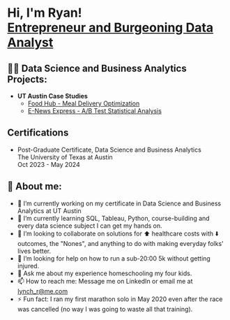 <h1>Hi, I'm Ryan! <br/><a href="https://www.linkedin.com/in/ryan-lynch-b0b46232/">Entrepreneur and Burgeoning Data Analyst</a></a></h1>

<h2>👨‍💻 Data Science and Business Analytics Projects:</h2>

- <b>UT Austin Case Studies</b>
  - [Food Hub - Meal Delivery Optimization](https://github.com/lynchr615/FoodHubCaseStudy/blob/main/PYF_Project_LearnerNotebook_FullCode.ipynb)
  - [E-News Express - A/B Test Statistical Analysis]([https://github.com/lynchr615/FoodHubCaseStudy/blob/main/PYF_Project_LearnerNotebook_FullCode.ipynb](https://github.com/lynchr615/E-NewsExpressCaseStudy/blob/main/ENews_Express_Learner_Notebook.ipynb))

<h2> Certifications</h2>

- Post-Graduate Certificate, Data Science and Business Analytics <br/>The University of Texas at Austin<br>Oct 2023 - May 2024

<h2> 🤳 About me:</h2>

- 🔭 I’m currently working on my certificate in Data Science and Business Analytics at UT Austin
- 🌱 I’m currently learning SQL, Tableau, Python, course-building and every data science subject I can get my hands on.
- 👯 I’m looking to collaborate on solutions for ⬆️ healthcare costs with ⬇️ outcomes, the "Nones", and anything to do with making everyday folks' lives better.
- 🤔 I’m looking for help on how to run a sub-20:00 5k without getting injured.
- 💬 Ask me about my experience homeschooling my four kids.
- 📫 How to reach me: Message me on LinkedIn or email me at lynch_r@me.com
- ⚡ Fun fact: I ran my first marathon solo in May 2020 even after the race was cancelled (no way I was going to waste all that training).
